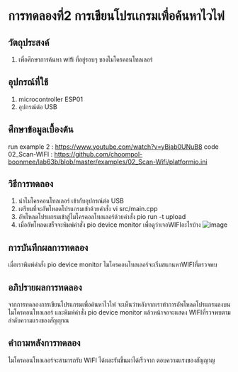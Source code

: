 # การทดลองที่2 การเขียนโปรเเกรมเพื่อค้นหาไวไฟ
## วัตถุประสงค์ 
1. เพื่อศึกษาการค้นหา wifi ที่อยู่รอบๆ ของไมโครคอนโทลเลอร์

## อุปกรณ์ที่ใช้
1. microcontroller ESP01
2. อุปกรณ์ต่อ USB

## ศึกษาข้อมูลเบื้องต้น
run example 2 : https://www.youtube.com/watch?v=yBjab0UNuB8
code 02_Scan-WIFI : https://github.com/choompol-boonmee/lab63b/blob/master/examples/02_Scan-Wifi/platformio.ini

## วิธีการทดลอง
1. นำไมโครคอนโทลเลอร์ เข้ากับอุปกรณ์ต่อ USB
2. เตรียมที่จะอัพโหลดโปรแกรมเข้าด้วยคำสั่ง vi src/main.cpp
3. อัพโหลดโปรแกรมเข้าสู่ไมโครคอลโทลเลอร์ด้วยคำสั่ง pio run -t upload
4. เมื่ออัพโหลดเสร็จจะพิมพ์คำสั่ง pio device monitor เพื่อดูว่าเจอWIFIอะไรบ้าง
![image](https://user-images.githubusercontent.com/80883602/112296896-d5e70600-8cc7-11eb-93b7-6a2f1e8b42ce.png)

## การบันทึกผลการทดลอง
เมื่อเราพิมพ์คำสั่ง  pio device monitor ไมโครคอนโทลเลอร์จะเริ่มสแกนหาWIFIที่ตรวจพบ

## อภิปรายผลการทดลอง
จากการทดลองการเขียนโปรแกรมเพื่อค้นหาไวไฟ จะเห็นว่าหลังจากเราทำการอัพโหลดโปรแกรมลงบนไมโครคอนโทลเลอร์ และพิมพ์คำสั่ง pio device monitor แล้วหน้าจอจะเเสดง WIFIที่รวจพบตามลำดับความแรงของสัญญาณ

## คำถามหลังการทดลอง
ไมโครคอนโทลเลอร์จะสามารถรับ WIFI ได้เเละรันขึ้นมาได้เร็วจาก
ตอบความเเรงของสัญญาญ

